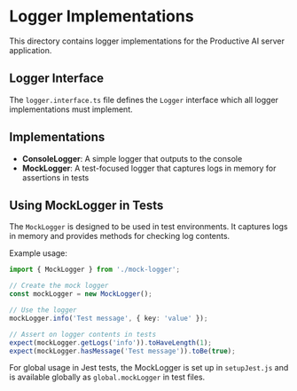 # Logger Implementations

This directory contains logger implementations for the Productive AI server application.

## Logger Interface

The `logger.interface.ts` file defines the `Logger` interface which all logger implementations must implement.

## Implementations

- **ConsoleLogger**: A simple logger that outputs to the console
- **MockLogger**: A test-focused logger that captures logs in memory for assertions in tests

## Using MockLogger in Tests

The `MockLogger` is designed to be used in test environments. It captures logs in memory and provides methods for checking log contents.

Example usage:

```typescript
import { MockLogger } from './mock-logger';

// Create the mock logger
const mockLogger = new MockLogger();

// Use the logger
mockLogger.info('Test message', { key: 'value' });

// Assert on logger contents in tests
expect(mockLogger.getLogs('info')).toHaveLength(1);
expect(mockLogger.hasMessage('Test message')).toBe(true);
```

For global usage in Jest tests, the MockLogger is set up in `setupJest.js` and is available globally as `global.mockLogger` in test files. 